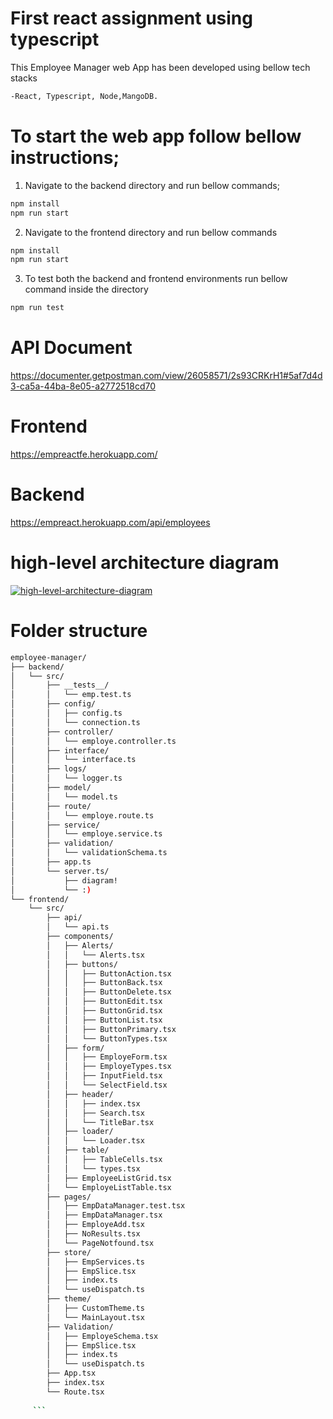 # First react assignment using typescript

This Employee Manager web App has been developed using bellow tech stacks

```bash
-React, Typescript, Node,MangoDB.
 ```
 
# To start the web app follow bellow instructions;
 
 
 1. Navigate to the backend directory and run bellow commands;
 ```bash
 npm install
 npm run start
 ```

 2. Navigate to the frontend directory and run bellow commands
 ```bash
npm install
npm run start
```
3. To test both the backend and frontend environments run bellow command inside the directory
```bash
npm run test
```

# API Document

https://documenter.getpostman.com/view/26058571/2s93CRKrH1#5af7d4d3-ca5a-44ba-8e05-a2772518cd70


# Frontend

https://empreactfe.herokuapp.com/


# Backend

https://empreact.herokuapp.com/api/employees


# high-level architecture diagram 

<a href="https://ibb.co/PCkygHc"><img src="https://i.ibb.co/zfdgZvX/high-level-architecture-diagram.png" alt="high-level-architecture-diagram" border="0"></a>


# Folder structure

```bash
employee-manager/
├── backend/
│   └── src/
│       ├── __tests__/
│       │   └── emp.test.ts
│       ├── config/
│       │   ├── config.ts
│       │   └── connection.ts
│       ├── controller/
│       │   └── employe.controller.ts
│       ├── interface/
│       │   └── interface.ts
│       ├── logs/
│       │   └── logger.ts
│       ├── model/
│       │   └── model.ts
│       ├── route/
│       │   └── employe.route.ts
│       ├── service/
│       │   └── employe.service.ts
│       ├── validation/
│       │   └── validationSchema.ts
│       ├── app.ts
│       └── server.ts/
│           ├── diagram!
│           └── :)
└── frontend/
    └── src/
        ├── api/
        │   └── api.ts
        ├── components/
        │   ├── Alerts/
        │   │   └── Alerts.tsx
        │   ├── buttons/
        │   │   ├── ButtonAction.tsx
        │   │   ├── ButtonBack.tsx
        │   │   ├── ButtonDelete.tsx
        │   │   ├── ButtonEdit.tsx
        │   │   ├── ButtonGrid.tsx
        │   │   ├── ButtonList.tsx
        │   │   ├── ButtonPrimary.tsx
        │   │   └── ButtonTypes.tsx
        │   ├── form/
        │   │   ├── EmployeForm.tsx
        │   │   ├── EmployeTypes.tsx
        │   │   ├── InputField.tsx
        │   │   └── SelectField.tsx
        │   ├── header/
        │   │   ├── index.tsx
        │   │   ├── Search.tsx
        │   │   └── TitleBar.tsx
        │   ├── loader/
        │   │   └── Loader.tsx
        │   ├── table/
        │   │   ├── TableCells.tsx
        │   │   └── types.tsx
        │   ├── EmployeeListGrid.tsx
        │   └── EmployeListTable.tsx
        ├── pages/
        │   ├── EmpDataManager.test.tsx
        │   ├── EmpDataManager.tsx
        │   ├── EmployeAdd.tsx
        │   ├── NoResults.tsx
        │   └── PageNotfound.tsx
        ├── store/
        │   ├── EmpServices.ts
        │   ├── EmpSlice.tsx
        │   ├── index.ts
        │   └── useDispatch.ts
        ├── theme/
        │   ├── CustomTheme.ts
        │   └── MainLayout.tsx
        ├── Validation/
        │   ├── EmployeSchema.tsx
        │   ├── EmpSlice.tsx
        │   ├── index.ts
        │   └── useDispatch.ts
        ├── App.tsx
        ├── index.tsx
        └── Route.tsx
     
     ```
  

